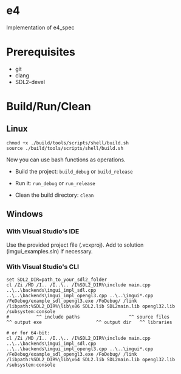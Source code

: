 # e4
Implementation of e4_spec

# Prerequisites
- git
- clang
- SDL2-devel

# Build/Run/Clean
## Linux
```
chmod +x ./build/tools/scripts/shell/build.sh
source ./build/tools/scripts/shell/build.sh
```

Now you can use bash functions as operations.

- Build the project: `build_debug` or `build_release`

- Run it: `run_debug` or `run_release`

- Clean the build directory: `clean`

## Windows
### With Visual Studio's IDE

Use the provided project file (.vcxproj). Add to solution (imgui_examples.sln) if necessary.

### With Visual Studio's CLI

```
set SDL2_DIR=path_to_your_sdl2_folder
cl /Zi /MD /I.. /I..\.. /I%SDL2_DIR%\include main.cpp ..\..\backends\imgui_impl_sdl.cpp ..\..\backends\imgui_impl_opengl3.cpp ..\..\imgui*.cpp /FeDebug/example_sdl_opengl3.exe /FoDebug/ /link /libpath:%SDL2_DIR%\lib\x86 SDL2.lib SDL2main.lib opengl32.lib /subsystem:console
#          ^^ include paths                  ^^ source files                                                                                   ^^ output exe                    ^^ output dir   ^^ libraries

# or for 64-bit:
cl /Zi /MD /I.. /I..\.. /I%SDL2_DIR%\include main.cpp ..\..\backends\imgui_impl_sdl.cpp ..\..\backends\imgui_impl_opengl3.cpp ..\..\imgui*.cpp /FeDebug/example_sdl_opengl3.exe /FoDebug/ /link /libpath:%SDL2_DIR%\lib\x64 SDL2.lib SDL2main.lib opengl32.lib /subsystem:console
```
